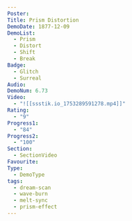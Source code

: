 ```yaml
---
Poster: 
Title: Prism Distortion
DemoDate: 1877-12-09
DemoList:
  - Prism
  - Distort
  - Shift
  - Break
Badge:
  - Glitch
  - Surreal
Audio: 
DemoNum: 6.73
Video:
  - "![[ssstik.io_1753289591278.mp4]]"
Rating:
  - "9"
Progress1:
  - "84"
Progress2:
  - "100"
Section:
  - SectionVideo
Favourite: 
Type:
  - DemoType
tags:
  - dream-scan
  - wave-burn
  - melt-sync
  - prism-effect
---
```

